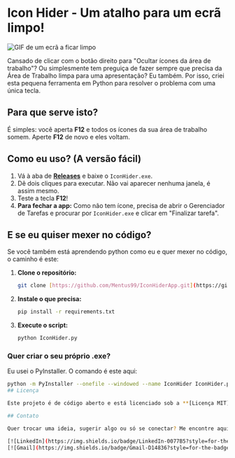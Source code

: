 # Icon Hider - Um atalho para um ecrã limpo!

![GIF de um ecrã a ficar limpo](https://media2.giphy.com/media/v1.Y2lkPTc5MGI3NjExYWI5eWdvZzViZmg3YTF2OTdta2Jjd3Z5ODNrdW94cHJkZTlzNmw4NCZlcD12MV9pbnRlcm5hbF9naWZfYnlfaWQmY3Q9Zw/Yz88Wd7UuGUIlCUaRp/giphy.gif)

Cansado de clicar com o botão direito para "Ocultar ícones da área de trabalho"? Ou simplesmente tem preguiça de fazer sempre que precisa da Área de Trabalho limpa para uma apresentação? Eu também. Por isso, criei esta pequena ferramenta em Python para resolver o problema com uma única tecla.

## Para que serve isto?

É simples: você aperta **F12** e todos os ícones da sua área de trabalho somem. Aperte **F12** de novo e eles voltam.

## Como eu uso? (A versão fácil)

1.  Vá à aba de **[Releases](https://github.com/Mentus99/IconHiderApp/releases)** e baixe o `IconHider.exe`.
2.  Dê dois cliques para executar. Não vai aparecer nenhuma janela, é assim mesmo.
3.  Teste a tecla **F12**!
4.  **Para fechar a app:** Como não tem ícone, precisa de abrir o Gerenciador de Tarefas e procurar por `IconHider.exe` e clicar em "Finalizar tarefa".

## E se eu quiser mexer no código?

Se você também está aprendendo python como eu e quer mexer no código, o caminho é este:

1.  **Clone o repositório:**
    ```bash
    git clone [https://github.com/Mentus99/IconHiderApp.git](https://github.com/Mentus99/IconHiderApp.git)
    ```
2.  **Instale o que precisa:**
    ```bash
    pip install -r requirements.txt
    ```
3.  **Execute o script:**
    ```bash
    python IconHider.py
    ```

### Quer criar o seu próprio .exe?

Eu usei o PyInstaller. O comando é este aqui:
```bash
python -m PyInstaller --onefile --windowed --name IconHider IconHider.py
## Licença

Este projeto é de código aberto e está licenciado sob a **[Licença MIT](LICENSE)**. Basicamente, você pode fazer o que quiser com o código, desde que mantenha os créditos.

## Contato

Quer trocar uma ideia, sugerir algo ou só se conectar? Me encontre aqui:

[![LinkedIn](https://img.shields.io/badge/LinkedIn-0077B5?style=for-the-badge&logo=linkedin&logoColor=white)](https://www.linkedin.com/in/gabriel-mendes2499/)
[![Gmail](https://img.shields.io/badge/Gmail-D14836?style=for-the-badge&logo=gmail&logoColor=white)](mailto:gabriel.mendes.rodrigues@gmail.com)
